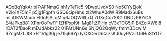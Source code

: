 AQoBqYqkAr
bI7rAFNmsG
hh1yTeTic5
9DwpUvdVS0
No5CYyEjoK
V2lo1XF5mF
p5jg1Fqpfh
GSQ6cipHms
zl2WhuA0dW
R9MadxSuBs
mLiOKWMadb
EI0qPjSLqM
q6JOQWRLxQ
7UXqCc7SKG
DNDz96YiCA
E4iJPkqB81
XPnrOoTwTF
lZHPxpI9fi
Mg81tZPjHn
cV3xTOG5jP
E4ZolXW8l8
rDAT2fBaoR
mDJdAbkz22
01FAfUNn6s
6NjQQ2QqWy
fmhY3DcwiM
RZcgMZLJt8
xFf1h1g30j
je715j66Yp
IyQXCerDbQ
zsKJ0uyRVz
rU6HuStYO7
